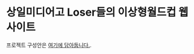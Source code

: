 # 상일미디어고 Loser들의 이상형월드컵 웹사이트

프로젝트 구성안은 [여기에 담아둡니다.](https://thread-twilight-0d6.notion.site/Pick-it-2126d19b38c746178ac488dabd2dc086).

